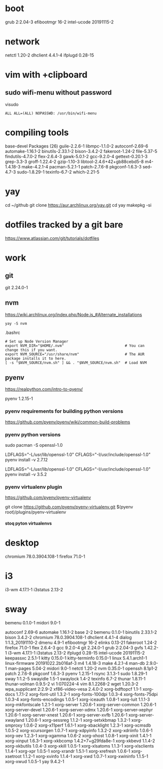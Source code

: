 # boot
grub 2:2.04-3
efibootmgr 16-2
intel-ucode 20191115-2

# network
netctl 1.20-2
dhclient 4.4.1-4
ifplugd 0.28-15

# vim with +clipboard


## sudo wifi-menu without password
visudo
```
ALL ALL=(ALL) NOPASSWD: /usr/bin/wifi-menu
```

# compiling tools
base-devel
Packages (26) guile-2.2.6-1  libmpc-1.1.0-2  autoconf-2.69-6  automake-1.16.1-2  binutils-2.33.1-2  bison-3.4.2-2  fakeroot-1.24-2  file-5.37-5  findutils-4.7.0-2  flex-2.6.4-3  gawk-5.0.1-2  gcc-9.2.0-4 gettext-0.20.1-3  grep-3.3-3  groff-1.22.4-2  gzip-1.10-3  libtool-2.4.6+42+gb88cebd5-8  m4-1.4.18-3  make-4.2.1-4  pacman-5.2.1-1  patch-2.7.6-8  pkgconf-1.6.3-3  sed-4.7-3  sudo-1.8.29-1 texinfo-6.7-2  which-2.21-5

# yay
cd ~/github
git clone https://aur.archlinux.org/yay.git
cd yay
makepkg -si


# dotfiles tracked by a git bare
https://www.atlassian.com/git/tutorials/dotfiles


# work

## git
git 2.24.0-1

## nvm
https://wiki.archlinux.org/index.php/Node.js_#Alternate_installations

```
yay -S nvm
```

.bashrc
```
# Set up Node Version Manager
export NVM_DIR="$HOME/.nvm"                            # You can change this if you want.
export NVM_SOURCE="/usr/share/nvm"                     # The AUR package installs it to here.
[ -s "$NVM_SOURCE/nvm.sh" ] && . "$NVM_SOURCE/nvm.sh"  # Load NVM
```
## pyenv 
https://realpython.com/intro-to-pyenv/

pyenv 1.2.15-1

### pyenv requirements for building python versions
https://github.com/pyenv/pyenv/wiki/common-build-problems

### pyenv python versions

sudo pacman -S openssl-1.0 

LDFLAGS="-L/usr/lib/openssl-1.0" CFLAGS="-I/usr/include/openssl-1.0" pyenv install -v 2.7.12

LDFLAGS="-L/usr/lib/openssl-1.0" CFLAGS="-I/usr/include/openssl-1.0" pyenv install -v 3.5.2

### pyenv virtualenv plugin

https://github.com/pyenv/pyenv-virtualenv

git clone https://github.com/pyenv/pyenv-virtualenv.git $(pyenv root)/plugins/pyenv-virtualenv

#### stoq pyton virtualenvs



# desktop
chromium 78.0.3904.108-1
firefox 71.0-1

# i3
i3-wm 4.17.1-1
i3status 2.13-2

# sway
bemenu 0.1.0-1
midori 9.0-1



autoconf 2.69-6
automake 1.16.1-2
base 2-2
bemenu 0.1.0-1
binutils 2.33.1-2
bison 3.4.2-2
chromium 78.0.3904.108-1
dhclient 4.4.1-4
dialog 1:1.3_20191110-2
dmenu 4.9-1
efibootmgr 16-2
elinks 0.13-21
fakeroot 1.24-2
firefox 71.0-1
flex 2.6.4-3
gcc 9.2.0-4
git 2.24.0-1
grub 2:2.04-3
gvfs 1.42.2-1
i3-wm 4.17.1-1
i3status 2.13-2
ifplugd 0.28-15
intel-ucode 20191115-2
keepassxc 2.5.1-1
kitty 0.15.0-1
kitty-terminfo 0.15.0-1
linux 5.4.1.arch1-1
linux-firmware 20191022.2b016af-3
m4 1.4.18-3
make 4.2.1-4
man-db 2.9.0-1
man-pages 5.04-2
midori 9.0-1
netctl 1.20-2
nvm 0.35.0-1
openssh 8.1p1-2
patch 2.7.6-8
pkgconf 1.6.3-3
pyenv 1.2.15-1
rsync 3.1.3-1
sudo 1.8.29-1
sway 1:1.2-5
swayidle 1.5-1
swaylock 1.4-2
texinfo 6.7-2
thunar 1.8.11-1
thunar-volman 0.9.5-2
vi 1:070224-4
vim 8.1.2268-2
wget 1.20.3-2
wpa_supplicant 2:2.9-2
xf86-video-vesa 2.4.0-2
xorg-bdftopcf 1.1-1
xorg-docs 1.7.1-2
xorg-font-util 1.3.2-1
xorg-fonts-100dpi 1.0.3-4
xorg-fonts-75dpi 1.0.3-4
xorg-fonts-encodings 1.0.5-1
xorg-iceauth 1.0.8-1
xorg-luit 1.1.1-3
xorg-mkfontscale 1.2.1-1
xorg-server 1.20.6-1
xorg-server-common 1.20.6-1
xorg-server-devel 1.20.6-1
xorg-server-xdmx 1.20.6-1
xorg-server-xephyr 1.20.6-1
xorg-server-xnest 1.20.6-1
xorg-server-xvfb 1.20.6-1
xorg-server-xwayland 1.20.6-1
xorg-sessreg 1.1.2-1
xorg-setxkbmap 1.3.2-1
xorg-smproxy 1.0.6-2
xorg-x11perf 1.6.1-1
xorg-xbacklight 1.2.3-1
xorg-xcmsdb 1.0.5-2
xorg-xcursorgen 1.0.7-1
xorg-xdpyinfo 1.3.2-2
xorg-xdriinfo 1.0.6-1
xorg-xev 1.2.3-1
xorg-xgamma 1.0.6-2
xorg-xhost 1.0.8-1
xorg-xinit 1.4.1-1
xorg-xinput 1.6.3-1
xorg-xkbcomp 1.4.2+7+g29fda8e-1
xorg-xkbevd 1.1.4-2
xorg-xkbutils 1.0.4-3
xorg-xkill 1.0.5-1
xorg-xlsatoms 1.1.3-1
xorg-xlsclients 1.1.4-1
xorg-xpr 1.0.5-1
xorg-xrandr 1.5.1-1
xorg-xrefresh 1.0.6-1
xorg-xsetroot 1.1.2-1
xorg-xvinfo 1.1.4-1
xorg-xwd 1.0.7-1
xorg-xwininfo 1.1.5-1
xorg-xwud 1.0.5-1
yay 9.4.2-1
